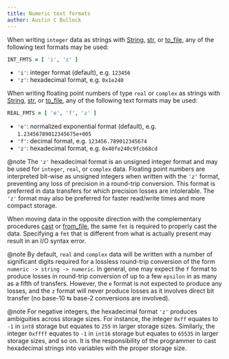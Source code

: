 ```yaml
---
title: Numeric text formats
author: Austin C Bullock
---
```


When writing `integer` data as strings with [String](../Ref/String.html), [str](../Ref/str.html), or [to_file](../Ref/to_file.html), any of the following text formats may be used:

```fortran
INT_FMTS = [ 'i', 'z' ]
```

* `'i'`: integer format (default), e.g. `123456`
* `'z'`: hexadecimal format, e.g. `0x1e240`

When writing floating point numbers of type `real` or `complex` as strings with [String](../Ref/String.html), [str](../Ref/str.html), or [to_file](../Ref/to_file.html), any of the following text formats may be used:

```fortran
REAL_FMTS = [ 'e', 'f', 'z' ]
```

* `'e'`: normalized exponential format (default), e.g. `1.23456789012345675e+005`
* `'f'`: decimal format, e.g. `123456.789012345674`
* `'z'`: hexadecimal format, e.g. `0x40fe240c9fcb68cd`

@note The `'z'` hexadecimal format is an unsigned integer format and may be used for `integer`, `real`, or `complex` data. Floating point numbers are interpreted bit-wise as unsigned integers when written with the `'z'` format, preventing any loss of precision in a round-trip conversion. This format is preferred in data transfers for which precision losses are intolerable. The `'z'` format may also be preferred for faster read/write times and more compact storage.

When moving data in the opposite direction with the complementary procedures [cast](../Ref/cast.html) or [from_file](../Ref/from_file.html), the same `fmt` is required to properly cast the data. Specifying a `fmt` that is different from what is actually present may result in an I/O syntax error.

@note By default, `real` and `complex` data will be written with a number of significant digits required for a lossless round-trip conversion of the form `numeric -> string -> numeric`. In general, one may expect the `f` format to produce losses in round-trip conversion of up to a few `epsilon` in as many as a fifth of transfers. However, the `e` format is not expected to produce any losses, and the `z` format will never produce losses as it involves direct bit transfer (no base-10 ⇆ base-2 conversions are involved).

@note For negative integers, the hexadecimal format `'z'` produces ambiguities across storage sizes. For instance, the integer `0xff` equates to `-1` in `int8` storage but equates to `255` in larger storage sizes. Similarly, the integer `0xffff` equates to `-1` in `int16` storage but equates to `65535` in larger storage sizes, and so on. It is the responsibility of the programmer to cast hexadecimal strings into variables with the proper storage size.
